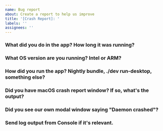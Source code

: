 ```yaml
---
name: Bug report
about: Create a report to help us improve
title: '[Crash Report]: '
labels: ''
assignees: ''
---
```


### What did you do in the app? How long it was running?

### What OS version are you running? Intel or ARM?

### How did you run the app? Nightly bundle, ./dev run-desktop, something else?

### Did you have macOS crash report window? If so, what's the output?

### Did you see our own modal window saying "Daemon crashed"?

### Send log output from Console if it's relevant.
